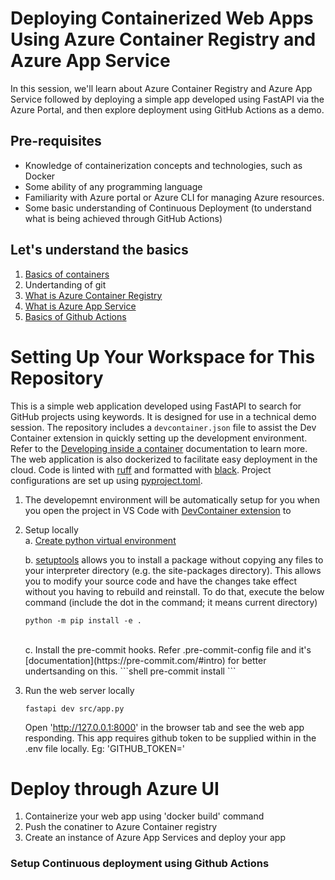 # Deploying Containerized Web Apps Using Azure Container Registry and Azure App Service
In this session, we'll learn about Azure Container Registry and Azure App Service followed by deploying a simple app developed using FastAPI via the Azure Portal, and then explore deployment using GitHub Actions as a demo.

## Pre-requisites
+ Knowledge of containerization concepts and technologies, such as Docker
+ Some ability of any programming language
+ Familiarity with Azure portal or Azure CLI for managing Azure resources.
+ Some basic understanding of Continuous Deployment (to understand what is being achieved through GitHub Actions)

## Let's understand the basics
1. [Basics of containers](presentation/1-containers.md)
2. Undertanding of git
3. [What is Azure Container Registry](presentation/2-ACR.md)
4. [What is Azure App Service](presentation/3-AAS.md)
5. [Basics of Github Actions](presentation/4-actions.md)

# Setting Up Your Workspace for This Repository
This is a simple web application developed using FastAPI to search for GitHub projects using keywords. It is designed for use in a technical demo session. The repository includes a `devcontainer.json` file to assist the Dev Container extension in quickly setting up the development environment. Refer to the [Developing inside a container](https://code.visualstudio.com/docs/devcontainers/containers) documentation to learn more. The web application is also dockerized to facilitate easy deployment in the cloud. Code is linted with [ruff](https://github.com/astral-sh/ruff) and formatted with [black](https://black.readthedocs.io/en/stable/). Project configurations are set up using [pyproject.toml](https://setuptools.pypa.io/en/latest/userguide/pyproject_config.html).

1. The developemnt environment will be automatically setup for you when you open the project in VS Code with [DevContainer extension](https://marketplace.visualstudio.com/items?itemName=ms-vscode-remote.remote-containers) to

2. Setup locally <br>
    a. [Create python virtual environment](https://docs.python.org/3/tutorial/venv.html#creating-virtual-environments) <br>

    b. [setuptools](https://github.com/pypa/setuptools) allows you to install a package without copying any files to your interpreter directory (e.g. the site-packages directory). This allows you to modify your source code and have the changes take effect without you having to rebuild and reinstall.
    To do that, execute the below command (include the dot in the command; it means current directory)
    ```shell
    python -m pip install -e .
    ```
    <br>
    c. Install the pre-commit hooks. Refer .pre-commit-config file and it's [documentation](https://pre-commit.com/#intro) for better undertsanding on this.
    ```shell
    pre-commit install
    ```
3. Run the web server locally
    ```shell
    fastapi dev src/app.py
    ```
    Open 'http://127.0.0.1:8000' in the browser tab and see the web app responding. This app requires github token to be supplied within in the .env file locally.
    Eg: 'GITHUB_TOKEN=<your token>'

# Deploy through Azure UI
1. Containerize your web app using 'docker build' command
2. Push the conatiner to Azure Container registry
3. Create an instance of Azure App Services and deploy your app

### Setup Continuous deployment using Github Actions
